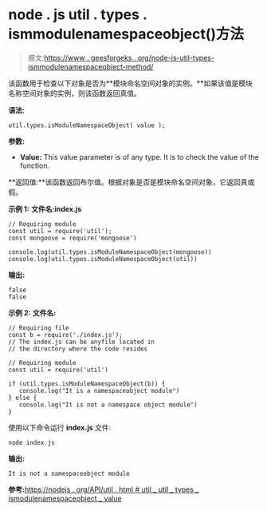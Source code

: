 # node . js util . types . ismmodulenamespaceobject()方法

> 原文:[https://www . geesforgeks . org/node-js-util-types-ismmodulenamespaceobject-method/](https://www.geeksforgeeks.org/node-js-util-types-ismodulenamespaceobject-method/)

该函数用于检查以下对象是否为**模块命名空间对象的实例。**如果该值是模块名称空间对象的实例，则该函数返回真值。

**语法:**

```
util.types.isModuleNamespaceObject( value ); 
```

**参数:**

*   **Value:** This value parameter is of any type. It is to check the value of the function.

**返回值:**该函数返回布尔值。根据对象是否是模块命名空间对象，它返回真或假。

**示例 1:** **文件名:index.js**

```
// Requiring module
const util = require('util');
const mongoose = require('mongoose')

console.log(util.types.isModuleNamespaceObject(mongoose))
console.log(util.types.isModuleNamespaceObject(util))
```

**输出:**

```
false
false

```

**示例 2:** **文件名:**

```
// Requiring file
const b = require('./index.js');
// The index.js can be anyfile located in 
// the directory where the code resides

// Requiring module
const util = require('util')

if (util.types.isModuleNamespaceObject(b)) {
   console.log("It is a namespaceobject module")
} else {
   console.log("It is not a namespace object module")
}
```

使用以下命令运行 **index.js** 文件:

```
node index.js
```

**输出:**

```
It is not a namespaceobject module
```

**参考:**[https://nodejs . org/API/util . html # util _ util _ types _ ismodulenamespaceobject _ value](https://nodejs.org/api/util.html#util_util_types_ismodulenamespaceobject_value)
